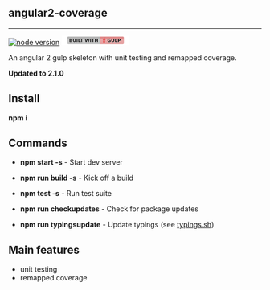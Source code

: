 angular2-coverage
-----------------
-----------------

[![node version](https://img.shields.io/badge/node-6.2.2-brightgreen.svg)](https://nodejs.org)
[![built with gulp](gulp.png)](http://gulpjs.com)

An angular 2 gulp skeleton with unit testing and remapped coverage.

**Updated to 2.1.0**

Install
-------

**npm i**

Commands
--------

* **npm start -s** - Start dev server
* **npm run build -s** - Kick off a build
* **npm test -s** - Run test suite

* **npm run checkupdates** - Check for package updates
* **npm run typingsupdate** - Update typings (see [typings.sh](typings.sh))

Main features
-------------

* unit testing
* remapped coverage
